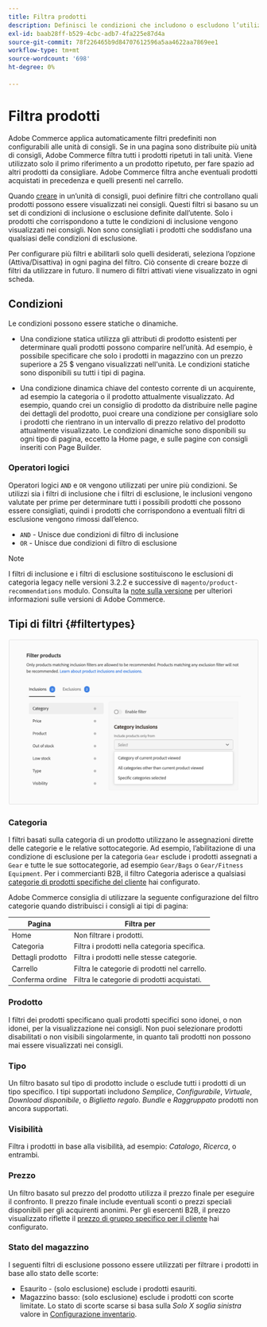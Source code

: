 ```yaml
---
title: Filtra prodotti
description: Definisci le condizioni che includono o escludono l’utilizzo dei prodotti come consigli.
exl-id: baab28ff-b529-4cbc-adb7-4fa225e87d4a
source-git-commit: 78f226465b9d84707612596a5aa4622aa7869ee1
workflow-type: tm+mt
source-wordcount: '698'
ht-degree: 0%

---
```


# Filtra prodotti

Adobe Commerce applica automaticamente filtri predefiniti non configurabili alle unità di consigli. Se in una pagina sono distribuite più unità di consigli, Adobe Commerce filtra tutti i prodotti ripetuti in tali unità. Viene utilizzato solo il primo riferimento a un prodotto ripetuto, per fare spazio ad altri prodotti da consigliare. Adobe Commerce filtra anche eventuali prodotti acquistati in precedenza e quelli presenti nel carrello.

Quando [creare](create.md) in un’unità di consigli, puoi definire filtri che controllano quali prodotti possono essere visualizzati nei consigli. Questi filtri si basano su un set di condizioni di inclusione o esclusione definite dall’utente. Solo i prodotti che corrispondono a tutte le condizioni di inclusione vengono visualizzati nei consigli. Non sono consigliati i prodotti che soddisfano una qualsiasi delle condizioni di esclusione.

Per configurare più filtri e abilitarli solo quelli desiderati, seleziona l’opzione (Attiva/Disattiva) in ogni pagina del filtro. Ciò consente di creare bozze di filtri da utilizzare in futuro. Il numero di filtri attivati viene visualizzato in ogni scheda.

## Condizioni

Le condizioni possono essere statiche o dinamiche.

- Una condizione statica utilizza gli attributi di prodotto esistenti per determinare quali prodotti possono comparire nell’unità. Ad esempio, è possibile specificare che solo i prodotti in magazzino con un prezzo superiore a 25 $ vengano visualizzati nell&#39;unità. Le condizioni statiche sono disponibili su tutti i tipi di pagina.

- Una condizione dinamica chiave del contesto corrente di un acquirente, ad esempio la categoria o il prodotto attualmente visualizzato. Ad esempio, quando crei un consiglio di prodotto da distribuire nelle pagine dei dettagli del prodotto, puoi creare una condizione per consigliare solo i prodotti che rientrano in un intervallo di prezzo relativo del prodotto attualmente visualizzato. Le condizioni dinamiche sono disponibili su ogni tipo di pagina, eccetto la Home page, e sulle pagine con consigli inseriti con Page Builder.

### Operatori logici

Operatori logici `AND` e `OR` vengono utilizzati per unire più condizioni. Se utilizzi sia i filtri di inclusione che i filtri di esclusione, le inclusioni vengono valutate per prime per determinare tutti i possibili prodotti che possono essere consigliati, quindi i prodotti che corrispondono a eventuali filtri di esclusione vengono rimossi dall’elenco.

- `AND` - Unisce due condizioni di filtro di inclusione
- `OR` - Unisce due condizioni di filtro di esclusione

>[!NOTE]
>
> I filtri di inclusione e i filtri di esclusione sostituiscono le esclusioni di categoria legacy nelle versioni 3.2.2 e successive di `magento/product-recommendations` modulo. Consulta la [note sulla versione](release-notes.md) per ulteriori informazioni sulle versioni di Adobe Commerce.

## Tipi di filtri {#filtertypes}

![Filtri](assets/rec-conditions.png)

### Categoria

I filtri basati sulla categoria di un prodotto utilizzano le assegnazioni dirette delle categorie e le relative sottocategorie. Ad esempio, l’abilitazione di una condizione di esclusione per la categoria `Gear` esclude i prodotti assegnati a `Gear` e tutte le sue sottocategorie, ad esempio `Gear/Bags` o `Gear/Fitness Equipment`. Per i commercianti B2B, il filtro Categoria aderisce a qualsiasi [categorie di prodotti specifiche del cliente](https://experienceleague.adobe.com/docs/commerce-admin/catalog/categories/category-permissions.html) hai configurato.

Adobe Commerce consiglia di utilizzare la seguente configurazione del filtro categorie quando distribuisci i consigli ai tipi di pagina:

| Pagina | Filtra per |
|---|---|
| Home | Non filtrare i prodotti. |
| Categoria | Filtra i prodotti nella categoria specifica. |
| Dettagli prodotto | Filtra i prodotti nelle stesse categorie. |
| Carrello | Filtra le categorie di prodotti nel carrello. |
| Conferma ordine | Filtra le categorie di prodotti acquistati. |

### Prodotto

I filtri dei prodotti specificano quali prodotti specifici sono idonei, o non idonei, per la visualizzazione nei consigli. Non puoi selezionare prodotti disabilitati o non visibili singolarmente, in quanto tali prodotti non possono mai essere visualizzati nei consigli.

### Tipo

Un filtro basato sul tipo di prodotto include o esclude tutti i prodotti di un tipo specifico. I tipi supportati includono _Semplice_, _Configurabile_, _Virtuale_, _Download disponibile_, o _Biglietto regalo_. _Bundle_ e _Raggruppato_ prodotti non ancora supportati.

### Visibilità

Filtra i prodotti in base alla visibilità, ad esempio: _Catalogo_, _Ricerca_, o entrambi.

### Prezzo

Un filtro basato sul prezzo del prodotto utilizza il prezzo finale per eseguire il confronto. Il prezzo finale include eventuali sconti o prezzi speciali disponibili per gli acquirenti anonimi. Per gli esercenti B2B, il prezzo visualizzato riflette il [prezzo di gruppo specifico per il cliente](https://experienceleague.adobe.com/docs/commerce-admin/catalog/products/pricing/pricing-advanced.html) hai configurato.

### Stato del magazzino

I seguenti filtri di esclusione possono essere utilizzati per filtrare i prodotti in base allo stato delle scorte:

- Esaurito - (solo esclusione) esclude i prodotti esauriti.
- Magazzino basso: (solo esclusione) esclude i prodotti con scorte limitate. Lo stato di scorte scarse si basa sulla _Solo X soglia sinistra_ valore in [Configurazione inventario](https://experienceleague.adobe.com/docs/commerce-admin/config/catalog/inventory.html).
